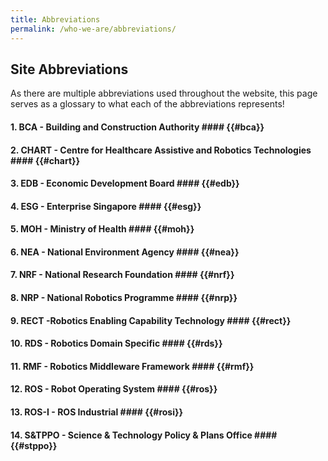 ```yaml
---
title: Abbreviations
permalink: /who-we-are/abbreviations/
---
```

## Site Abbreviations

As there are multiple abbreviations used throughout the website, this page serves as a glossary to what each of the abbreviations represents!

#### 1. BCA - Building and Construction Authority #### {{#bca}}
#### 2. CHART - Centre for Healthcare Assistive and Robotics Technologies #### {{#chart}}
#### 3. EDB - Economic Development Board #### {{#edb}}
#### 4. ESG - Enterprise Singapore #### {{#esg}}
#### 5. MOH - Ministry of Health #### {{#moh}}
#### 6. NEA - National Environment Agency #### {{#nea}}
#### 7. NRF - National Research Foundation #### {{#nrf}}
#### 8. NRP - National Robotics Programme #### {{#nrp}}
#### 9. RECT -Robotics Enabling Capability Technology #### {{#rect}}
#### 10. RDS - Robotics Domain Specific #### {{#rds}}
#### 11. RMF - Robotics Middleware Framework #### {{#rmf}}
#### 12. ROS - Robot Operating System #### {{#ros}}
#### 13. ROS-I - ROS Industrial #### {{#rosi}}
#### 14. S&TPPO - Science & Technology Policy & Plans Office #### {{#stppo}}